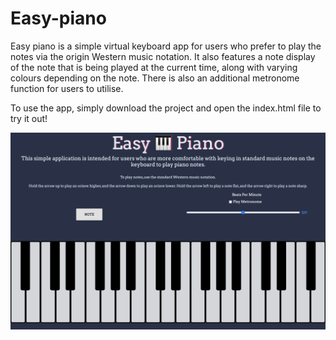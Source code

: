 # Easy-piano

Easy piano is a simple virtual keyboard app for users who prefer to play the notes via the origin Western music notation. 
It also features a note display of the note that is being played at the current time, along with varying colours depending on the note.
There is also an additional metronome function for users to utilise.

To use the app, simply download the project and open the index.html file to try it out!

![Image of Easy Piano](https://github.com/weikiat97/Easy-piano/blob/master/images/easy_piano.png)
